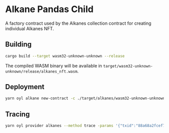 # Alkane Pandas Child

A factory contract used by the Alkanes collection contract for creating individual Alkanes NFT.

## Building

```bash
cargo build --target wasm32-unknown-unknown --release
```

The compiled WASM binary will be available in `target/wasm32-unknown-unknown/release/alkanes_nft.wasm`. 

## Deployment

```bash
yarn oyl alkane new-contract -c ./target/alkanes/wasm32-unknown-unknown/release/alkanes_nft.wasm -data 3,16802 -p oylnet
```

## Tracing

```bash
yarn oyl provider alkanes --method trace -params '{"txid":"88a68a2fcef7139232d858b49ff39f5e50da79a308616ff84a80adf344ea4341", "vout":3}' -p oylnet
``` 